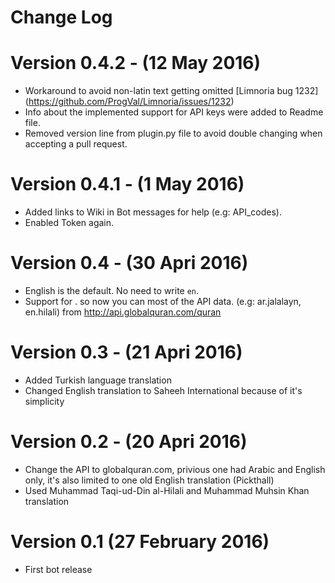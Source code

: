# Change Log

Version 0.4.2 - (12 May 2016)
==========
 - Workaround to avoid non-latin text getting omitted [Limnoria bug 1232] (https://github.com/ProgVal/Limnoria/issues/1232)
 - Info about the implemented support for API keys were added to Readme file.
 - Removed version line from plugin.py file to avoid double changing when accepting a pull request.


Version 0.4.1 - (1 May 2016)
==========
 - Added links to Wiki in Bot messages for help (e.g: API_codes).
 - Enabled Token again.

Version 0.4 - (30 Apri 2016)
==========
 - English is the default. No need to write `en`.
 - Support for <lang>.<translation> so now you can most of the API data. (e.g: ar.jalalayn, en.hilali) from http://api.globalquran.com/quran

Version 0.3 - (21 Apri 2016)
==========
 - Added Turkish language translation
 - Changed English translation to Saheeh International because of it's simplicity

Version 0.2 - (20 Apri 2016)
==========
 - Change the API to globalquran.com, privious one had Arabic and English only, it's also limited to one old English translation (Pickthall)
 - Used Muhammad Taqi-ud-Din al-Hilali and Muhammad Muhsin Khan translation


Version 0.1 (27 February 2016)
==========
 - First bot release
